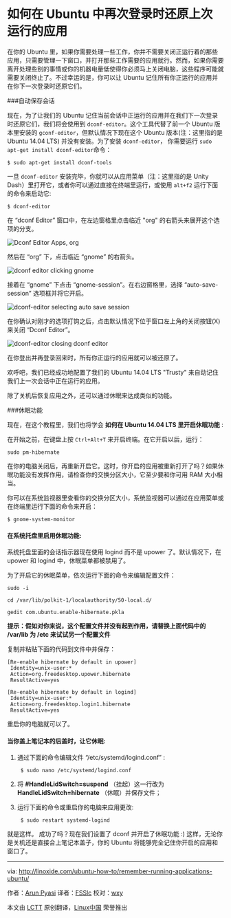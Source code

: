 如何在 Ubuntu 中再次登录时还原上次运行的应用
================================================================================
在你的 Ubuntu 里，如果你需要处理一些工作，你并不需要关闭正运行着的那些应用，只需要管理一下窗口，并打开那些工作需要的应用就行。然而，如果你需要离开处理些别的事情或你的机器电量低使得你必须马上关闭电脑，这些程序可能就需要关闭终止了。不过幸运的是，你可以让 Ubuntu 记住所有你正运行的应用并在你下一次登录时还原它们。

###自动保存会话

现在，为了让我们的 Ubuntu 记住当前会话中正运行的应用并在我们下一次登录时还原它们，我们将会使用到 `dconf-editor`。这个工具代替了前一个 Ubuntu 版本里安装的 `gconf-editor`，但默认情况下现在这个 Ubuntu 版本(注：这里指的是 Ubuntu 14.04 LTS) 并没有安装。为了安装 `dconf-editor`， 你需要运行 `sudo apt-get install dconf-editor`命令：

    $ sudo apt-get install dconf-tools

一旦 `dconf-editor` 安装完毕，你就可以从应用菜单（注：这里指的是 Unity Dash）里打开它，或者你可以通过直接在终端里运行，或使用 `alt+f2` 运行下面的命令来启动它:

    $ dconf-editor

在 “dconf Editor” 窗口中，在左边窗格里点击临近 "org" 的右箭头来展开这个选项的分支。

![Dconf Editor Apps, org](http://blog.linoxide.com/wp-content/uploads/2015/01/dconf-editor-clicking-org-300x146.png)

然后在 “org” 下，点击临近 “gnome” 的右箭头。

![dconf editor clicking gnome](http://blog.linoxide.com/wp-content/uploads/2015/01/dconf-editor-clicking-gnome.png)

接着在 “gnome” 下点击 “gnome-session”。在右边窗格里，选择 “auto-save-session” 选项框并将它开启。

![dconf-editor selecting auto save session](http://blog.linoxide.com/wp-content/uploads/2015/01/dconf-editor_selecting_auto_save_session.png)

在你确认对刚才的选项打钩之后，点击默认情况下位于窗口左上角的关闭按钮(X)来关闭 “Dconf Editor”。

![dconf-editor closing dconf editor](http://blog.linoxide.com/wp-content/uploads/2015/01/dconf-editor_closing_dconf_editor.png)

在你登出并再登录回来时，所有你正运行的应用就可以被还原了。

欢呼吧，我们已经成功地配置了我们的 Ubuntu 14.04 LTS "Trusty" 来自动记住我们上一次会话中正在运行的应用。

除了关机后恢复应用之外，还可以通过休眠来达成类似的功能。

###休眠功能

现在，在这个教程里，我们也将学会 **如何在 Ubuntu 14.04 LTS 里开启休眠功能** :

在开始之前，在键盘上按 `Ctrl+Alt+T` 来开启终端。在它开启以后，运行：

    sudo pm-hibernate

在你的电脑关闭后，再重新开启它。这时，你开启的应用被重新打开了吗？如果休眠功能没有发挥作用，请检查你的交换分区大小，它至少要和你可用 RAM 大小相当。

你可以在系统监视器里查看你的交换分区大小，系统监视器可以通过在应用菜单或在终端里运行下面的命令来开启：

    $ gnome-system-monitor

#### 在系统托盘里启用休眠功能: ####

系统托盘里面的会话指示器现在使用 logind 而不是 upower 了。默认情况下，在 upower 和 logind 中，休眠菜单都被禁用了。

为了开启它的休眠菜单，依次运行下面的命令来编辑配置文件：

    sudo -i

    cd /var/lib/polkit-1/localauthority/50-local.d/

    gedit com.ubuntu.enable-hibernate.pkla

**提示：假如对你来说，这个配置文件并没有起到作用，请替换上面代码中的 /var/lib 为 /etc 来试试另一个配置文件**

复制并粘贴下面的代码到文件中并保存：

    [Re-enable hibernate by default in upower]
     Identity=unix-user:*
     Action=org.freedesktop.upower.hibernate
     ResultActive=yes

    [Re-enable hibernate by default in logind]
     Identity=unix-user:*
     Action=org.freedesktop.login1.hibernate
     ResultActive=yes

重启你的电脑就可以了。

#### 当你盖上笔记本的后盖时，让它休眠: ####

1. 通过下面的命令编辑文件 “/etc/systemd/logind.conf” :
	
		$ sudo nano /etc/systemd/logind.conf

2. 将 **#HandleLidSwitch=suspend** （挂起）这一行改为 **HandleLidSwitch=hibernate** （休眠）并保存文件；

3. 运行下面的命令或重启你的电脑来应用更改:

    	$ sudo restart systemd-logind

就是这样。 成功了吗？现在我们设置了 dconf 并开启了休眠功能 :) 这样，无论你是关机还是直接合上笔记本盖子，你的 Ubuntu 将能够完全记住你开启的应用和窗口了。

--------------------------------------------------------------------------------

via: http://linoxide.com/ubuntu-how-to/remember-running-applications-ubuntu/

作者：[Arun Pyasi][a]
译者：[FSSlc](https://github.com/FSSlc)
校对：[wxy](https://github.com/wxy)

本文由 [LCTT](https://github.com/LCTT/TranslateProject) 原创翻译，[Linux中国](http://linux.cn/) 荣誉推出

[a]:http://linoxide.com/author/arunp/
